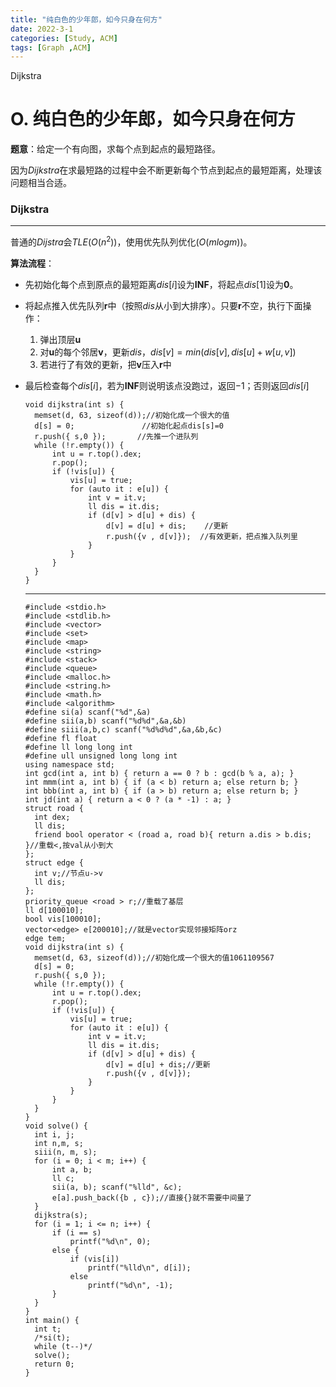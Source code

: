 ```yaml
---
title: "纯白色的少年郎，如今只身在何方"
date: 2022-3-1
categories: [Study, ACM]
tags: [Graph ,ACM]
---
```


Dijkstra

<!-- more -->

# O. 纯白色的少年郎，如今只身在何方

**题意**：给定一个有向图，求每个点到起点的最短路径。

因为$Dijkstra$在求最短路的过程中会不断更新每个节点到起点的最短距离，处理该问题相当合适。

### **Dijkstra**

***

普通的$Dijstra$会$TLE(O(n^2))$，使用优先队列优化$(O(m log m))$。

**算法流程**：

* 先初始化每个点到原点的最短距离$dis[i]$设为**INF**，将起点$dis[1]$设为**0**。

* 将起点推入优先队列**r**中（按照$dis$从小到大排序）。只要**r**不空，执行下面操作：
  1. 弹出顶层**u**
  2. 对**u**的每个邻居**v**，更新$dis$，$dis[v]=min(dis[v],dis[u]+w[u,v])$
  3. 若进行了有效的更新，把**v**压入**r**中

* 最后检查每个$dis[i]$，若为**INF**则说明该点没跑过，返回$-1$；否则返回$dis[i]$

  ```
  void dijkstra(int s) {
  	memset(d, 63, sizeof(d));//初始化成一个很大的值
  	d[s] = 0;               //初始化起点dis[s]=0
  	r.push({ s,0 });       //先推一个进队列
  	while (!r.empty()) {
  		int u = r.top().dex;
  		r.pop();
  		if (!vis[u]) {
  			vis[u] = true;
  			for (auto it : e[u]) {
  				int v = it.v;
  				ll dis = it.dis;
  				if (d[v] > d[u] + dis) {
  					d[v] = d[u] + dis;    //更新
  					r.push({v , d[v]});  //有效更新，把点推入队列里
  				}
  			}
  		}
  	}
  }
  ```

  ***
  
  ```
  #include <stdio.h>
  #include <stdlib.h>
  #include <vector>
  #include <set>
  #include <map>
  #include <string>
  #include <stack>
  #include <queue>
  #include <malloc.h>
  #include <string.h>
  #include <math.h>
  #include <algorithm>
  #define si(a) scanf("%d",&a)
  #define sii(a,b) scanf("%d%d",&a,&b)
  #define siii(a,b,c) scanf("%d%d%d",&a,&b,&c)
  #define fl float
  #define ll long long int
  #define ull unsigned long long int
  using namespace std;
  int gcd(int a, int b) { return a == 0 ? b : gcd(b % a, a); }
  int mmm(int a, int b) { if (a < b) return a; else return b; }
  int bbb(int a, int b) { if (a > b) return a; else return b; }
  int jd(int a) { return a < 0 ? (a * -1) : a; }
  struct road {
  	int dex;
  	ll dis;
  	friend bool operator < (road a, road b){ return a.dis > b.dis; }//重载<,按val从小到大
  };
  struct edge {
  	int v;//节点u->v
  	ll dis;
  };
  priority_queue <road > r;//重载了基层
  ll d[100010];
  bool vis[100010];
  vector<edge> e[200010];//就是vector实现邻接矩阵orz
  edge tem;
  void dijkstra(int s) {
  	memset(d, 63, sizeof(d));//初始化成一个很大的值1061109567
  	d[s] = 0;
  	r.push({ s,0 });
  	while (!r.empty()) {
  		int u = r.top().dex;
  		r.pop();
  		if (!vis[u]) {
  			vis[u] = true;
  			for (auto it : e[u]) {
  				int v = it.v;
  				ll dis = it.dis;
  				if (d[v] > d[u] + dis) {
  					d[v] = d[u] + dis;//更新
  					r.push({v , d[v]});
  				}
  			}
  		}
  	}
  }
  void solve() {
  	int i, j;
  	int n,m, s;
  	siii(n, m, s);
  	for (i = 0; i < m; i++) {
  		int a, b;
  		ll c;
  		sii(a, b); scanf("%lld", &c);
  		e[a].push_back({b , c});//直接{}就不需要中间量了
  	}
  	dijkstra(s);
  	for (i = 1; i <= n; i++) {
  		if (i == s)
  			printf("%d\n", 0);
  		else {
  			if (vis[i])
  				printf("%lld\n", d[i]);
  			else
  				printf("%d\n", -1);
  		}
  	}
  }
  int main() {
  	int t;
  	/*si(t);
  	while (t--)*/
  	solve();
  	return 0;
  }
  ```
  
  